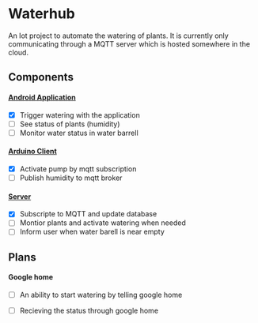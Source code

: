 
# Waterhub

An Iot project to automate the watering of plants.
It is currently only communicating through a MQTT server which is hosted somewhere in the cloud.


## Components


#### [Android Application](https://github.com/GF3R/Waterhub/tree/master/WaterhubApp)
- [x] Trigger watering with the application
- [ ] See status of plants (humidity)
- [ ] Monitor water status in water barrell
	
#### [Arduino Client](https://github.com/GF3R/Waterhub/tree/master/WaterhubArduinoClient)
- [x] Activate pump by mqtt subscription
- [ ] Publish humidity to mqtt broker

#### [Server](https://github.com/GF3R/Waterhub/tree/master/WaterhubServer)
- [x] Subscripte to MQTT and update database
- [ ] Montior plants and activate watering when needed
- [ ] Inform user when water barell is near empty

## Plans

#### Google home
- [ ] An ability to start watering by telling google home
- [ ] Recieving the status through google home

